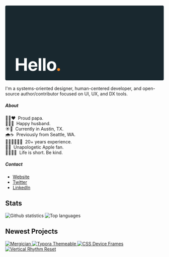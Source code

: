 ![hello](assets/header.svg)

I'm a systems-oriented designer, human-centered developer, and open-source author/contributor focused on UI, UX, and DX tools.

##### About

👦🏻❤️&nbsp;&nbsp;Proud papa.<br>
👩🏻💍&nbsp;&nbsp;Happy husband.<br>
☀️🎸&nbsp;&nbsp;Currently in Austin, TX.<br>
🌧☕️&nbsp;&nbsp;Previously from Seattle, WA.<br>
👨🏻‍💻👨🏻‍🎨&nbsp;&nbsp;20+ years experience.<br>
🍎📱&nbsp;&nbsp;Unapologetic Apple fan.<br>
🧘🏻‍♂️💭&nbsp;&nbsp;Life is short. Be kind.

##### Contact

- [Website](https://hildenbiddle.com)
- [Twitter](https://twitter.com/jhildenbiddle)
- [LinkedIn](https://www.linkedin.com/in/jhildenbiddle/)

## Stats

<picture>
  <source
    srcset="https://github-readme-stats.vercel.app/api?username=jhildenbiddle&card_width=490&hide_border=true&hide_title=true&text_bold=false&bg_color=00000000&text_color=c9d1d9"
    media="screen and (prefers-color-scheme:dark)">
  <img
    src="https://github-readme-stats.vercel.app/api?username=jhildenbiddle&card_width=490&hide_border=true&hide_title=true&text_bold=false"
    alt="Github statistics"
    valign="top">
</picture><picture>
  <source
    srcset="https://github-readme-stats.vercel.app/api/top-langs/?username=jhildenbiddle&layout=compact&hide_border=true&hide_title=true&text_bold=false&bg_color=00000000&text_color=c9d1d9"
    media="screen and (prefers-color-scheme:dark)">
  <img
    src="https://github-readme-stats.vercel.app/api/top-langs/?username=jhildenbiddle&layout=compact&hide_border=true&hide_title=true&text_bold=false"
    alt="Top languages"
    valign="top">
</picture>

## Newest Projects

<p>
  <a href="https://github.com/jhildenbiddle/mergician">
    <picture>
      <source
        srcset="https://github-readme-stats.vercel.app/api/pin/?username=jhildenbiddle&repo=mergician&hide_border=true&bg_color=00000000&text_color=c9d1d9"
        media="(prefers-color-scheme:dark)">
      <img
        src="https://github-readme-stats.vercel.app/api/pin/?username=jhildenbiddle&repo=mergician&hide_border=true"
        alt="Mergician"
        valign="top">
    </picture>
  </a>
  <a href="https://github.com/jhildenbiddle/typora-themeable">
    <picture>
      <source
        srcset="https://github-readme-stats.vercel.app/api/pin/?username=jhildenbiddle&repo=typora-themeable&hide_border=true&bg_color=00000000&text_color=c9d1d9"
        media="(prefers-color-scheme:dark)">
      <img
        src="https://github-readme-stats.vercel.app/api/pin/?username=jhildenbiddle&repo=typora-themeable&hide_border=true"
        alt="Typora Themeable"
        valign="top">
    </picture>
  </a>
  <a href="https://github.com/jhildenbiddle/css-device-frames">
    <picture>
      <source
        srcset="https://github-readme-stats.vercel.app/api/pin/?username=jhildenbiddle&repo=css-device-frames&hide_border=true&bg_color=00000000&text_color=c9d1d9"
        media="(prefers-color-scheme:dark)">
      <img
        src="https://github-readme-stats.vercel.app/api/pin/?username=jhildenbiddle&repo=css-device-frames&hide_border=true"
        alt="CSS Device Frames"
        valign="top">
    </picture>
  </a>
  <a href="https://github.com/jhildenbiddle/vertical-rhythm-reset">
    <picture>
      <source
        srcset="https://github-readme-stats.vercel.app/api/pin/?username=jhildenbiddle&repo=vertical-rhythm-reset&hide_border=true&bg_color=00000000&text_color=c9d1d9"
        media="(prefers-color-scheme:dark)">
      <img
        src="https://github-readme-stats.vercel.app/api/pin/?username=jhildenbiddle&repo=vertical-rhythm-reset&hide_border=true"
        alt="Vertical Rhythm Reset"
        valign="top">
    </picture>
  </a>
</p>
